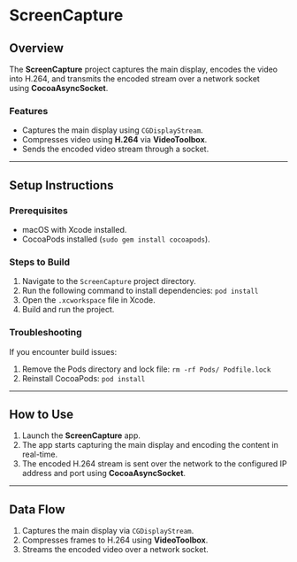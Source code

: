 ScreenCapture
=============

Overview
--------

The **ScreenCapture** project captures the main display, encodes the video into H.264, and transmits the encoded stream over a network socket using **CocoaAsyncSocket**.

### Features

-   Captures the main display using `CGDisplayStream`.
-   Compresses video using **H.264** via **VideoToolbox**.
-   Sends the encoded video stream through a socket.

* * * * *

Setup Instructions
------------------

### Prerequisites

-   macOS with Xcode installed.
-   CocoaPods installed (`sudo gem install cocoapods`).

### Steps to Build

1.  Navigate to the `ScreenCapture` project directory.
2.  Run the following command to install dependencies:
    `pod install`
3.  Open the `.xcworkspace` file in Xcode.
4.  Build and run the project.

### Troubleshooting

If you encounter build issues:

1.  Remove the Pods directory and lock file:
    `rm -rf Pods/ Podfile.lock`
2.  Reinstall CocoaPods:
    `pod install`

* * * * *

How to Use
----------

1.  Launch the **ScreenCapture** app.
2.  The app starts capturing the main display and encoding the content in real-time.
3.  The encoded H.264 stream is sent over the network to the configured IP address and port using **CocoaAsyncSocket**.

* * * * *

Data Flow
---------

1.  Captures the main display via `CGDisplayStream`.
2.  Compresses frames to H.264 using **VideoToolbox**.
3.  Streams the encoded video over a network socket.
